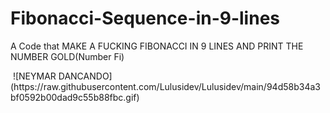 # Fibonacci-Sequence-in-9-lines
<p>A Code that MAKE A FUCKING FIBONACCI IN 9 LINES AND PRINT THE NUMBER GOLD(Number Fi)</p>
<img scr="https://raw.githubusercontent.com/Lulusidev/Lulusidev/main/94d58b34a3bf0592b00dad9c55b88fbc.gif">
![NEYMAR DANCANDO](https://raw.githubusercontent.com/Lulusidev/Lulusidev/main/94d58b34a3bf0592b00dad9c55b88fbc.gif)
